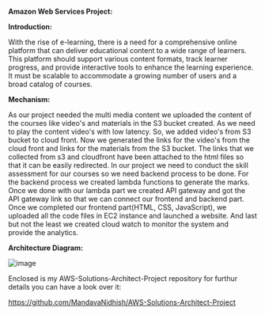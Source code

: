 **Amazon Web Services Project:**

**Introduction:**

With the rise of e-learning, there is a need for a comprehensive online platform that can deliver educational content to a wide range of learners. This platform should support various content formats, track learner progress, and provide interactive tools to enhance the learning experience. It must be scalable to accommodate a growing number of users and a broad catalog of courses.

**Mechanism:**

As our project needed the multi media content we uploaded the content of the courses like video's and materials in the S3 bucket created. As we need to play the content video's with low latency. So, we added video's from S3 bucket to cloud front. Now we  generated the links for the video's from the cloud front and links for the materials from the S3 bucket. The links that we collected from s3 and cloudfront have been attached to the html files so that it can be easily redirected. In our project we need to conduct the skill assessment for our courses so we need backend process to be done. For the backend process we created  lambda functions to generate the marks. Once we done with our lambda part we created API gateway and got the API gateway link so that we can connect our frontend and backend part. Once we completed our frontend part(HTML, CSS, JavaScript), we uploaded all the code files in EC2 instance and launched a website. And last but not the least we created cloud watch to monitor the system and provide the analytics.
    
**Architecture Diagram:**

![image](https://github.com/user-attachments/assets/17a63966-a562-4cfc-a912-043b11a89047)

Enclosed is my AWS-Solutions-Architect-Project repository for furthur details you can have a look over it:

https://github.com/MandavaNidhish/AWS-Solutions-Architect-Project
